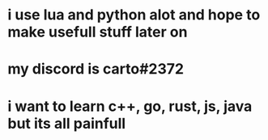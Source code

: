 # i use lua and python alot and hope to make usefull stuff later on
# my discord is carto#2372
# i want to learn c++, go, rust, js, java but its all painfull
